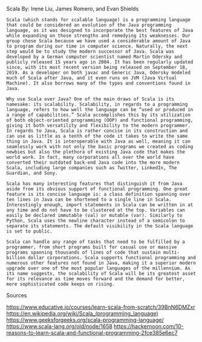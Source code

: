 Scala
By:  Irene Liu, James Romero, and Evan Shields
	
	Scala (which stands for scalable language) is a programming language that could be considered an evolution of the Java programming language, as it was designed to incorporate the best features of Java while expanding on those strengths and remedying its weaknesses. Our group chose Scala because we have used a considerable amount of Java to program during our time in computer science. Naturally, the next step would be to study the modern successor of Java. Scala was developed by a German computer scientist named Martin Odersky and publicly released 15 years ago in 2004. It has been regularly updated since, with its most recent version being released on September 18, 2019. As a developer on both javac and Generic Java, Odersky modeled much of Scala after Java, and it even runs on JVM (Java Virtual Machine). It also borrows many of the types and conventions found in Java.
	
	Why use Scala over Java? One of the main draws of Scala is its namesake: its scalability. Scalability, in regards to a programming language, refers to how well the language can be “used or produced in a range of capabilities.” Scala accomplishes this by its utilization of both object-oriented programming (OOP) and functional programming, giving it both versatility and flexibility to the modern programmer. In regards to Java, Scala is rather concise in its construction and can use as little as a tenth of the code it takes to write the same thing in Java. It is interoperable with Java as well, meaning it can seamlessly work with not only the basic programs we created as coding newbies but also the plethora of existing Java code that makes the world work. In fact, many corporations all over the world have converted their outdated back-end Java code into the more modern Scala, including large companies such as Twitter, LinkedIn, The Guardian, and Sony.
	
	Scala has many interesting features that distinguish it from Java aside from its obvious support of functional programming. One great feature is its concise language is: a class definition spanning over ten lines in Java can be shortened to a single line in Scala. Interestingly enough, import statements in Scala can be written in at any time and do not have to be clustered at the top. Variables can easily be declared immutable (val) or mutable (var). Similarly to Python, Scala uses the newline character instead of a semicolon to separate its statements. The default visibility in the Scala language is set to public.
	
	Scala can handle any range of tasks that need to be fulfilled by a programmer, from short programs built for casual use or massive programs spanning thousands of lines of code that sustain multi-billion dollar corporations. Scala supports functional programming and numerous other features not found in Java, making it a superior modern upgrade over one of the most popular languages of the millennium. As its name suggests, the scalability of Scala will be its greatest asset for its relevance as time moves forward and the demand for better, more sophisticated code keeps on rising.
	
Sources

https://www.educative.io/courses/learn-scala-from-scratch/39BnN6DMZxr
https://en.wikipedia.org/wiki/Scala_(programming_language)
https://www.geeksforgeeks.org/scala-programming-language/
https://www.scala-lang.org/old/node/1658
https://hackernoon.com/10-reasons-to-learn-scala-and-functional-programming-2fce385e6ec7
